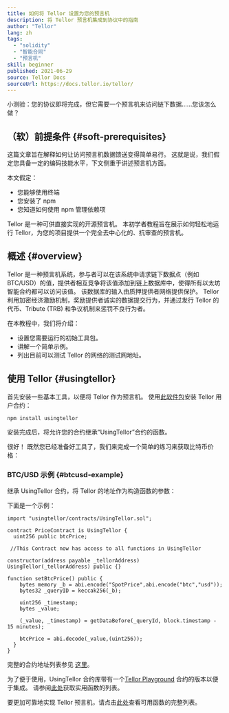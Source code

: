 ```yaml
---
title: 如何将 Tellor 设置为您的预言机
description: 将 Tellor 预言机集成到协议中的指南
author: "Tellor"
lang: zh
tags:
  - "solidity"
  - "智能合同"
  - "预言机"
skill: beginner
published: 2021-06-29
source: Tellor Docs
sourceUrl: https://docs.tellor.io/tellor/
---
```


小测验：您的协议即将完成，但它需要一个预言机来访问链下数据......您该怎么做？

## （软）前提条件 {#soft-prerequisites}

这篇文章旨在解释如何让访问预言机数据馈送变得简单易行。 这就是说，我们假定您具备一定的编码技能水平，下文侧重于讲述预言机方面。

本文假定：

- 您能够使用终端
- 您安装了 npm
- 您知道如何使用 npm 管理依赖项

Tellor 是一种可供直接实现的开源预言机。 本初学者教程旨在展示如何轻松地运行 Tellor，为您的项目提供一个完全去中心化的、抗审查的预言机。

## 概述 {#overview}

Tellor 是一种预言机系统，参与者可以在该系统中请求链下数据点（例如 BTC/USD）的值，提供者相互竞争将该值添加到链上数据库中，使得所有以太坊智能合约都可以访问该值。 该数据库的输入由质押提供者网络提供保护。 Tellor 利用加密经济激励机制，奖励提供者诚实的数据提交行为，并通过发行 Tellor 的代币、Tribute (TRB) 和争议机制来惩罚不良行为者。

在本教程中，我们将介绍：

- 设置您需要运行的初始工具包。
- 讲解一个简单示例。
- 列出目前可以测试 Tellor 的网络的测试网地址。

## 使用 Tellor {#usingtellor}

首先安装一些基本工具，以便将 Tellor 作为预言机。 使用[此软件包](https://github.com/tellor-io/usingtellor)安装 Tellor 用户合约：

`npm install usingtellor`

安装完成后，将允许您的合约继承“UsingTellor”合约的函数。

很好！ 既然您已经准备好工具了，我们来完成一个简单的练习来获取比特币价格：

### BTC/USD 示例 {#btcusd-example}

继承 UsingTellor 合约，将 Tellor 的地址作为构造函数的参数：

下面是一个示例：

```solidity
import "usingtellor/contracts/UsingTellor.sol";

contract PriceContract is UsingTellor {
  uint256 public btcPrice;

 //This Contract now has access to all functions in UsingTellor

constructor(address payable _tellorAddress) UsingTellor(_tellorAddress) public {}

function setBtcPrice() public {
    bytes memory _b = abi.encode("SpotPrice",abi.encode("btc","usd"));
    bytes32 _queryID = keccak256(_b);

    uint256 _timestamp;
    bytes _value;

    (_value, _timestamp) = getDataBefore(_queryId, block.timestamp - 15 minutes);

    btcPrice = abi.decode(_value,(uint256));
  }
}
```

完整的合约地址列表参见 [这里](https://docs.tellor.io/tellor/the-basics/contracts-reference)。

为了便于使用，UsingTellor 合约库带有一个[Tellor Playground](https://github.com/tellor-io/TellorPlayground) 合约的版本以便于集成。 请参阅[此处](https://github.com/tellor-io/sampleUsingTellor#tellor-playground)获取实用函数的列表。

要更加可靠地实现 Tellor 预言机，请点击[此处](https://github.com/tellor-io/usingtellor/blob/master/README.md)查看可用函数的完整列表。
